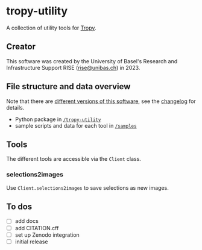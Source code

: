 # tropy-utility

A collection of utility tools for [Tropy](https://tropy.org/).

## Creator

This software was created by the University of Basel's Research and Infrastructure Support RISE (rise@unibas.ch) in 2023.

## File structure and data overview

Note that there are [different versions of this software](https://github.com/RISE-UNIBAS/tropy-utility/releases), see the [changelog](https://github.com/RISE-UNIBAS/tropy-utility/blob/main/CHANGELOG.md) for details.

- Python package in [`/tropy-utility`](https://github.com/RISE-UNIBAS/tropy-utility/tree/main/metagrapho_tropy)
- sample scripts and data for each tool in [`/samples`](https://github.com/RISE-UNIBAS/tropy-utility/tree/main/samples)

## Tools

The different tools are accessible via the `Client` class.

### selections2images

Use `Client.selections2images` to save selections as new images.

## To dos

 - [ ] add docs
 - [ ] add CITATION.cff
 - [ ] set up Zenodo integration
 - [ ] initial release
